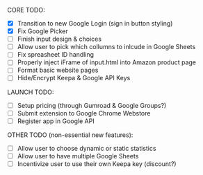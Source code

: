 CORE TODO:

- [x] Transition to new Google Login (sign in button styling)
- [x] Fix Google Picker
- [ ] Finish input design & choices
- [ ] Allow user to pick which collumns to inlcude in Google Sheets
- [ ] Fix spreasheet ID handling
- [ ] Properly inject iFrame of input.html into Amazon product page
- [ ] Format basic website pages
- [ ] Hide/Encrypt Keepa & Google API Keys

LAUNCH TODO:

- [ ] Setup pricing (through Gumroad & Google Groups?)
- [ ] Submit extension to Google Chrome Webstore
- [ ] Register app in Google API

OTHER TODO (non-essential new features): 

- [ ] Allow user to choose dynamic or static statistics
- [ ] Allow user to have multiple Google Sheets
- [ ] Incentivize user to use their own Keepa key (discount?)
